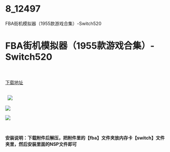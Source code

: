 # 8_12497
FBA街机模拟器（1955款游戏合集）-Switch520
# FBA街机模拟器（1955款游戏合集）-Switch520
 <br/></br>
[下载地址](https://www.switch520.cc/article/12497 "下载地址")
<br/></br>

<p><strong>&nbsp; <img src="https://www.switch520.cc/muke_img/upload_art_editor_20210412-1_384734191eaf5a55d79955e076135d02.png"> </strong></p>
<p><strong><img src="https://www.switch520.cc/muke_img/upload_art_editor_20210412-1_6cadc542e67519ad9157260bbe626d9e.jpg"></strong></p>
<p><strong><img src="https://www.switch520.cc/muke_img/upload_art_editor_20210412-1_daa69294474e76104a913f6cdcce310b.jpg"></strong></p>
<p><strong>&nbsp;</strong></p>
<p><strong>安装说明：下载附件后解压，把附件里的【fba】文件夹放内存卡【switch】文件夹里，然后安装里面的NSP文件即可</strong></p>
